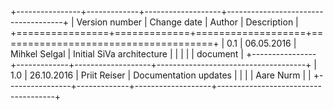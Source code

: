 <!--# Version info-->

+----------------+-------------+-------------------+-------------------------------------+
| Version number | Change date | Author            | Description                         |
+================+=============+===================+=====================================+
| 0.1            | 06.05.2016  | Mihkel Selgal     | Initial SiVa architecture           |
|                |             |                   | document                            |
+----------------+-------------+-------------------+-------------------------------------+
| 1.0            | 26.10.2016  | Priit Reiser      | Documentation updates               |
|                |             | Aare Nurm         |                                     |
+----------------+-------------+-------------------+-------------------------------------+